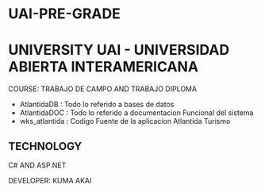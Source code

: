 # UAI-PRE-GRADE
# UNIVERSITY UAI - UNIVERSIDAD ABIERTA INTERAMERICANA

COURSE: TRABAJO DE CAMPO AND TRABAJO DIPLOMA

- AtlantidaDB     : Todo lo referido a bases de datos
- AtlantidaDOC    : Todo lo referido a documentacion Funcional del sistema
- wks_atlantida   : Codigo Fuente de la aplicacion Atlantida Turismo

## TECHNOLOGY

C# AND ASP.NET

DEVELOPER: KUMA AKAI
